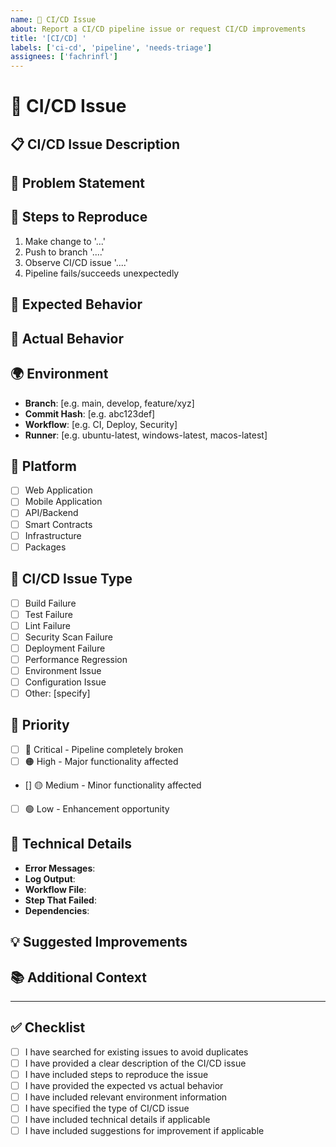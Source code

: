 ```yaml
---
name: 🔄 CI/CD Issue
about: Report a CI/CD pipeline issue or request CI/CD improvements
title: '[CI/CD] '
labels: ['ci-cd', 'pipeline', 'needs-triage']
assignees: ['fachrinfl']
---
```


# 🔄 CI/CD Issue

## 📋 **CI/CD Issue Description**

<!-- A clear and concise description of the CI/CD issue -->

## 🎯 **Problem Statement**

<!-- Describe the CI/CD problem you're experiencing -->

## 🔄 **Steps to Reproduce**

<!-- Steps to reproduce the CI/CD issue -->

1. Make change to '...'
2. Push to branch '....'
3. Observe CI/CD issue '....'
4. Pipeline fails/succeeds unexpectedly

## 🎯 **Expected Behavior**

<!-- What should the CI/CD pipeline do -->

## 📱 **Actual Behavior**

<!-- What the CI/CD pipeline actually does -->

## 🌍 **Environment**

<!-- Please complete the following information -->

- **Branch**: [e.g. main, develop, feature/xyz]
- **Commit Hash**: [e.g. abc123def]
- **Workflow**: [e.g. CI, Deploy, Security]
- **Runner**: [e.g. ubuntu-latest, windows-latest, macos-latest]

## 📱 **Platform**

<!-- Check all that apply -->

- [ ] Web Application
- [ ] Mobile Application
- [ ] API/Backend
- [ ] Smart Contracts
- [ ] Infrastructure
- [ ] Packages

## 🎯 **CI/CD Issue Type**

<!-- Check all that apply -->

- [ ] Build Failure
- [ ] Test Failure
- [ ] Lint Failure
- [ ] Security Scan Failure
- [ ] Deployment Failure
- [ ] Performance Regression
- [ ] Environment Issue
- [ ] Configuration Issue
- [ ] Other: [specify]

## 🎯 **Priority**

<!-- Check the appropriate priority level -->

- [ ] 🔴 Critical - Pipeline completely broken
- [ ] 🟠 High - Major functionality affected
- [] 🟡 Medium - Minor functionality affected
- [ ] 🟢 Low - Enhancement opportunity

## 🔧 **Technical Details**

<!-- If applicable, provide technical details -->

- **Error Messages**:
- **Log Output**:
- **Workflow File**:
- **Step That Failed**:
- **Dependencies**:

## 💡 **Suggested Improvements**

<!-- If you have suggestions for improving the CI/CD pipeline -->

## 📚 **Additional Context**

<!-- Add any other context about the CI/CD issue here -->

---

## ✅ **Checklist**

<!-- Check all that apply -->

- [ ] I have searched for existing issues to avoid duplicates
- [ ] I have provided a clear description of the CI/CD issue
- [ ] I have included steps to reproduce the issue
- [ ] I have provided the expected vs actual behavior
- [ ] I have included relevant environment information
- [ ] I have specified the type of CI/CD issue
- [ ] I have included technical details if applicable
- [ ] I have included suggestions for improvement if applicable
